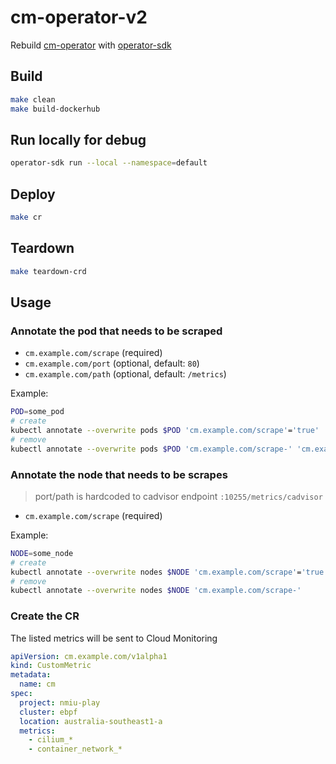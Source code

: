 # cm-operator-v2

Rebuild [cm-operator](https://github.com/neoseele/cm-operator) with [operator-sdk](https://github.com/operator-framework/operator-sdk)

## Build

```sh
make clean
make build-dockerhub
```

## Run locally for debug

```sh
operator-sdk run --local --namespace=default
```

## Deploy

```sh
make cr
```

## Teardown

```sh
make teardown-crd
```

## Usage

### Annotate the pod that needs to be scraped

* `cm.example.com/scrape` (required)
* `cm.example.com/port` (optional, default: `80`)
* `cm.example.com/path` (optional, default: `/metrics`)

Example:

```sh
POD=some_pod
# create
kubectl annotate --overwrite pods $POD 'cm.example.com/scrape'='true' 'cm.example.com/port'='9990'
# remove
kubectl annotate --overwrite pods $POD 'cm.example.com/scrape-' 'cm.example.com/port-'
```

### Annotate the node that needs to be scrapes

> port/path is hardcoded to cadvisor endpoint `:10255/metrics/cadvisor`

* `cm.example.com/scrape` (required)

Example:

```sh
NODE=some_node
# create
kubectl annotate --overwrite nodes $NODE 'cm.example.com/scrape'='true'
# remove
kubectl annotate --overwrite nodes $NODE 'cm.example.com/scrape-'
```

### Create the CR

The listed metrics will be sent to Cloud Monitoring

```yaml
apiVersion: cm.example.com/v1alpha1
kind: CustomMetric
metadata:
  name: cm
spec:
  project: nmiu-play
  cluster: ebpf
  location: australia-southeast1-a
  metrics:
    - cilium_*
    - container_network_*
```
